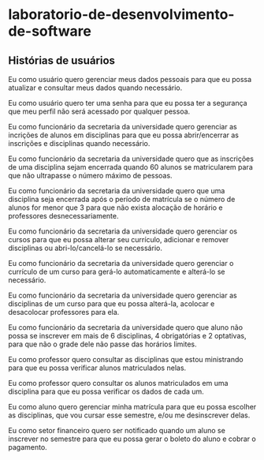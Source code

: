 # laboratorio-de-desenvolvimento-de-software
## Histórias de usuários

Eu como usuário quero gerenciar meus dados pessoais para que eu possa atualizar e consultar meus dados quando necessário.

Eu como usuário quero ter uma senha para que eu possa ter a segurança que meu perfil não será acessado por qualquer pessoa.

Eu como funcionário da secretaria da universidade quero gerenciar as incrições de alunos em disciplinas para que eu possa abrir/encerrar as inscrições e disciplinas quando necessário.

Eu como funcionário da secretaria da universidade quero que as inscrições de uma disciplina sejam encerrada quando 60 alunos se matricularem para que não ultrapasse o número máximo de pessoas.

Eu como funcionário da secretaria da universidade quero que uma disciplina seja encerrada após o período de matrícula se o número de alunos for menor que 3 para que não exista alocação de horário e professores desnecessariamente.

Eu como funcionário da secretaria da universidade quero gerenciar os cursos para que eu possa alterar seu currículo, adicionar e remover disciplinas ou abri-lo/cancelá-lo se necessário.

Eu como funcionário da secretaria da universidade quero gerenciar o currículo de um curso para gerá-lo automaticamente e alterá-lo se necessário.

Eu como funcionário da secretaria da universidade quero gerenciar as disciplinas de um curso para que eu possa alterá-la, acolocar e desacolocar professores para ela.

Eu como funcionário da secretaria da universidade quero que aluno não possa se inscrever em mais de 6 disciplinas, 4 obrigatórias e 2 optativas, para que não o grade dele não passe das horários limites.

Eu como professor quero consultar as disciplinas que estou ministrando para que eu possa verificar alunos matriculados nelas.

Eu como professor quero consultar os alunos matriculados em uma disciplina para que eu possa verificar os dados de cada um.

Eu como aluno quero gerenciar minha matrícula para que eu possa escolher as disciplinas, que vou cursar esse semestre, e/ou me desinscrever delas.

Eu como setor financeiro quero ser notificado quando um aluno se inscrever no semestre para que eu possa gerar o boleto do aluno e cobrar o pagamento.